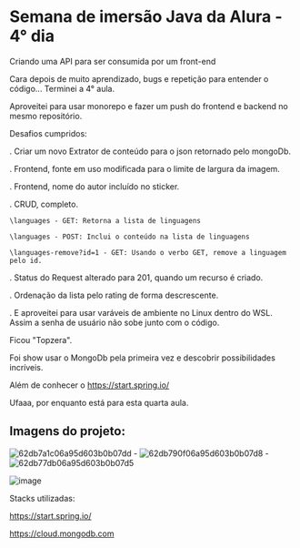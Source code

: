 # Semana de imersão Java da Alura - 4° dia
Criando uma API para ser consumida por um front-end

Cara depois de muito aprendizado, bugs e repetição para entender o código... Terminei a 4° aula.

Aproveitei para usar monorepo e fazer um push do frontend e backend no mesmo repositório.

Desafios cumpridos:

. Criar um novo Extrator de conteúdo para o json retornado pelo mongoDb.

. Frontend, fonte em uso modificada para o limite de largura da imagem.

. Frontend, nome do autor incluído no sticker.

. CRUD, completo.

	\languages - GET: Retorna a lista de linguagens
  
	\languages - POST: Inclui o conteúdo na lista de linguagens
  
	\languages-remove?id=1 - GET: Usando o verbo GET, remove a linguagem pelo id.
  
. Status do Request alterado para 201, quando um recurso é criado.

. Ordenação da lista pelo rating de forma descrescente.

. E aproveitei para usar varáveis de ambiente no Linux dentro do WSL. Assim a senha de usuário não sobe junto com o código.

Ficou "Topzera".


Foi show usar o MongoDb pela primeira vez e descobrir possibilidades incríveis.

Além de conhecer o https://start.spring.io/

Ufaaa, por enquanto está para esta quarta aula.


## Imagens do projeto:


![62db7a1c06a95d603b0b07dd](https://user-images.githubusercontent.com/72364037/180597958-47aec588-ea56-487d-8399-daafc815d535.png) - ![62db790f06a95d603b0b07d8](https://user-images.githubusercontent.com/72364037/180597964-5481bf50-2d86-4242-8569-aadc7e888613.png) - ![62db77db06a95d603b0b07d5](https://user-images.githubusercontent.com/72364037/180597973-a5d1390f-e564-4c1a-ad9f-6bba047d5c47.png)


![image](https://user-images.githubusercontent.com/72364037/180598340-90d20dcf-48dc-4c24-9fbe-a9ac82c76f66.png)



Stacks utilizadas:

https://start.spring.io/

https://cloud.mongodb.com
